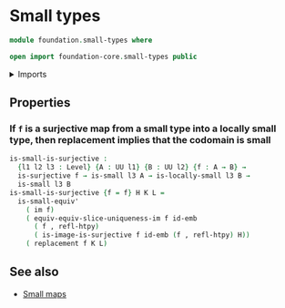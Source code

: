 # Small types

```agda
module foundation.small-types where

open import foundation-core.small-types public
```

<details><summary>Imports</summary>

```agda
open import foundation.dependent-pair-types
open import foundation.images
open import foundation.locally-small-types
open import foundation.replacement
open import foundation.surjective-maps
open import foundation.uniqueness-image
open import foundation.universal-property-image
open import foundation.universe-levels

open import foundation-core.embeddings
open import foundation-core.homotopies
```

</details>

## Properties

### If `f` is a surjective map from a small type into a locally small type, then replacement implies that the codomain is small

```agda
is-small-is-surjective :
  {l1 l2 l3 : Level} {A : UU l1} {B : UU l2} {f : A → B} →
  is-surjective f → is-small l3 A → is-locally-small l3 B →
  is-small l3 B
is-small-is-surjective {f = f} H K L =
  is-small-equiv'
    ( im f)
    ( equiv-equiv-slice-uniqueness-im f id-emb
      ( f , refl-htpy)
      ( is-image-is-surjective f id-emb (f , refl-htpy) H))
    ( replacement f K L)
```

## See also

- [Small maps](foundation.small-maps.md)
